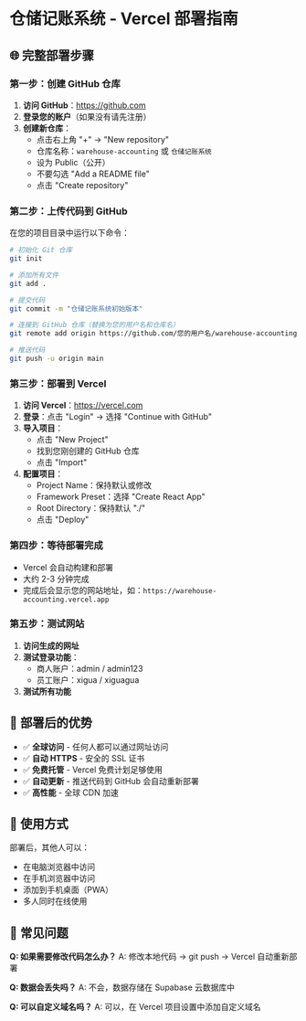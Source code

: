 # 仓储记账系统 - Vercel 部署指南

## 🌐 完整部署步骤

### 第一步：创建 GitHub 仓库

1. **访问 GitHub**：https://github.com
2. **登录您的账户**（如果没有请先注册）
3. **创建新仓库**：
   - 点击右上角 "+" → "New repository"
   - 仓库名称：`warehouse-accounting` 或 `仓储记账系统`
   - 设为 Public（公开）
   - 不要勾选 "Add a README file"
   - 点击 "Create repository"

### 第二步：上传代码到 GitHub

在您的项目目录中运行以下命令：

```bash
# 初始化 Git 仓库
git init

# 添加所有文件
git add .

# 提交代码
git commit -m "仓储记账系统初始版本"

# 连接到 GitHub 仓库（替换为您的用户名和仓库名）
git remote add origin https://github.com/您的用户名/warehouse-accounting.git

# 推送代码
git push -u origin main
```

### 第三步：部署到 Vercel

1. **访问 Vercel**：https://vercel.com
2. **登录**：点击 "Login" → 选择 "Continue with GitHub"
3. **导入项目**：
   - 点击 "New Project"
   - 找到您刚创建的 GitHub 仓库
   - 点击 "Import"
4. **配置项目**：
   - Project Name：保持默认或修改
   - Framework Preset：选择 "Create React App"
   - Root Directory：保持默认 "./"
   - 点击 "Deploy"

### 第四步：等待部署完成

- Vercel 会自动构建和部署
- 大约 2-3 分钟完成
- 完成后会显示您的网站地址，如：`https://warehouse-accounting.vercel.app`

### 第五步：测试网站

1. **访问生成的网址**
2. **测试登录功能**：
   - 商人账户：admin / admin123
   - 员工账户：xigua / xiguagua
3. **测试所有功能**

## 🎯 部署后的优势

- ✅ **全球访问** - 任何人都可以通过网址访问
- ✅ **自动 HTTPS** - 安全的 SSL 证书
- ✅ **免费托管** - Vercel 免费计划足够使用
- ✅ **自动更新** - 推送代码到 GitHub 会自动重新部署
- ✅ **高性能** - 全球 CDN 加速

## 📱 使用方式

部署后，其他人可以：
- 在电脑浏览器中访问
- 在手机浏览器中访问
- 添加到手机桌面（PWA）
- 多人同时在线使用

## 🔧 常见问题

**Q: 如果需要修改代码怎么办？**
A: 修改本地代码 → git push → Vercel 自动重新部署

**Q: 数据会丢失吗？**
A: 不会，数据存储在 Supabase 云数据库中

**Q: 可以自定义域名吗？**
A: 可以，在 Vercel 项目设置中添加自定义域名
